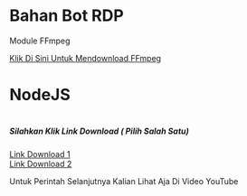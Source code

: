 <DOCTYPE html>
<h1>Bahan Bot RDP</h1>
<p>Module FFmpeg</p>
<a href="https://www.mediafire.com/file/hxrycb5mu34i8n3/ffmpeg-20200831-4a11a6f-win64-static.zip/download">Klik Di Sini Untuk Mendownload FFmpeg</a>

<h1>NodeJS<h1/>
<h5>Silahkan Klik Link Download ( Pilih Salah Satu)</h5>
<a href="https://www.mediafire.com/file/sxaxpb6kw3y4men/node-v16.16.0-x86.msi/download">Link Download 1</a>
<br>
<a href="https://www.mediafire.com/file/hrjkeyifsz89wcq/node-v18.3.0-x64.msi/download">Link Download 2</a>
<p>Untuk Perintah Selanjutnya Kalian Lihat Aja Di Video YouTube</p>
